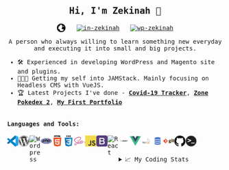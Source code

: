 <samp>
<h2 align="center">Hi, I'm Zekinah 👋</h2>
<p align="center">
<a href="https://www.zekinahlecaros.com/" target="blank"><img align="center" src=https://raw.githubusercontent.com/iconic/open-iconic/master/svg/globe.svg alt="zekinalecaros.com" height="20" width="20" /></a>
&emsp;
<a href="https://ph.linkedin.com/in/zekinah" target="blank"><img align="center" src=https://cdn.jsdelivr.net/npm/simple-icons@3.0.1/icons/linkedin.svg alt="in-zekinah" height="20" width="20" /></a>
  &emsp;
<a href="https://profiles.wordpress.org/zekinah/" target="blank"><img align="center" src=https://cdn.jsdelivr.net/npm/simple-icons@3.0.1/icons/wordpress.svg alt="wp-zekinah" height="20" width="20" /></a>
</p>
<p align="center">
A person who always willing to learn something new everyday and executing it into small and big projects.
</p>

- 🛠 Experienced in developing WordPress and Magento site and plugins.
- 👩🏻‍💻 Getting my self into JAMStack. Mainly focusing on Headless CMS with VueJS.
- 🏆 Latest Projects I've done - **[Covid-19 Tracker](https://github.com/zekinah/pandemiccovid-19)**, **[Zone Pokedex 2](https://github.com/zekinah/zone-pokedex2)**, **[My First Portfolio](https://github.com/zekinah/iamzekinah)** 
<br><br>

#### Languages and Tools:

<img align="left" alt="Visual Studio Code" width="26px" src="https://raw.githubusercontent.com/github/explore/80688e429a7d4ef2fca1e82350fe8e3517d3494d/topics/visual-studio-code/visual-studio-code.png" />
<img align="left" alt="Wordpress" width="26px" src="https://raw.githubusercontent.com/github/explore/80688e429a7d4ef2fca1e82350fe8e3517d3494d/topics/wordpress/wordpress.png" />
<img align="left" alt="Wordpress" width="26px" src="https://avatars.githubusercontent.com/u/168457?s=26" />
<img align="left" alt="PHP" width="26px" src="https://raw.githubusercontent.com/github/explore/80688e429a7d4ef2fca1e82350fe8e3517d3494d/topics/php/php.png" />
<img align="left" alt="HTML5" width="26px" src="https://raw.githubusercontent.com/github/explore/80688e429a7d4ef2fca1e82350fe8e3517d3494d/topics/html/html.png" />
<img align="left" alt="CSS3" width="26px" src="https://raw.githubusercontent.com/github/explore/80688e429a7d4ef2fca1e82350fe8e3517d3494d/topics/css/css.png" />
<img align="left" alt="Sass" width="26px" src="https://raw.githubusercontent.com/github/explore/80688e429a7d4ef2fca1e82350fe8e3517d3494d/topics/sass/sass.png" />
<img align="left" alt="JavaScript" width="26px" src="https://raw.githubusercontent.com/github/explore/80688e429a7d4ef2fca1e82350fe8e3517d3494d/topics/javascript/javascript.png" />
<img align="left" alt="React" width="26px" src="https://raw.githubusercontent.com/github/explore/80688e429a7d4ef2fca1e82350fe8e3517d3494d/topics/bootstrap/bootstrap.png" />
<img align="left" alt="React" width="26px" src="https://avatars.githubusercontent.com/u/22138497?s=26" />
<img align="left" alt="JavaScript" width="26px" src="https://raw.githubusercontent.com/github/explore/80688e429a7d4ef2fca1e82350fe8e3517d3494d/topics/jquery/jquery.png" />
<img align="left" alt="React" width="26px" src="https://raw.githubusercontent.com/github/explore/80688e429a7d4ef2fca1e82350fe8e3517d3494d/topics/vue/vue.png" />
<img align="left" alt="MySQL" width="26px" src="https://raw.githubusercontent.com/github/explore/80688e429a7d4ef2fca1e82350fe8e3517d3494d/topics/mysql/mysql.png" />
<img align="left" alt="SQL" width="26px" src="https://raw.githubusercontent.com/github/explore/80688e429a7d4ef2fca1e82350fe8e3517d3494d/topics/sql/sql.png" />
<img align="left" alt="Git" width="26px" src="https://raw.githubusercontent.com/github/explore/80688e429a7d4ef2fca1e82350fe8e3517d3494d/topics/git/git.png" />
<img align="left" alt="GitHub" width="26px" src="https://raw.githubusercontent.com/github/explore/78df643247d429f6cc873026c0622819ad797942/topics/github/github.png" />
<img align="left" alt="Terminal" width="26px" src="https://raw.githubusercontent.com/github/explore/80688e429a7d4ef2fca1e82350fe8e3517d3494d/topics/terminal/terminal.png" />


<br><br>

<details>
    <summary>📈 My Coding Stats</summary>

<!--START_SECTION:waka-->
![Code Time](http://img.shields.io/badge/Code%20Time-3%2C032%20hrs%2040%20mins-blue)

**🐱 My GitHub Data** 

> 📦 163.1 kB Used in GitHub's Storage 
 > 
> 🏆 42 Contributions in the Year 2023
 > 
> 🚫 Not Opted to Hire
 > 
> 📜 30 Public Repositories 
 > 
> 🔑 34 Private Repositories 
 > 
**I'm a Night 🦉** 

```text
🌞 Morning                378 commits         ██░░░░░░░░░░░░░░░░░░░░░░░   06.97 % 
🌆 Daytime                1714 commits        ████████░░░░░░░░░░░░░░░░░   31.61 % 
🌃 Evening                2303 commits        ███████████░░░░░░░░░░░░░░   42.47 % 
🌙 Night                  1028 commits        █████░░░░░░░░░░░░░░░░░░░░   18.96 % 
```
📅 **I'm Most Productive on Sunday** 

```text
Monday                   634 commits         ███░░░░░░░░░░░░░░░░░░░░░░   11.69 % 
Tuesday                  562 commits         ███░░░░░░░░░░░░░░░░░░░░░░   10.36 % 
Wednesday                673 commits         ███░░░░░░░░░░░░░░░░░░░░░░   12.41 % 
Thursday                 596 commits         ███░░░░░░░░░░░░░░░░░░░░░░   10.99 % 
Friday                   824 commits         ████░░░░░░░░░░░░░░░░░░░░░   15.19 % 
Saturday                 1019 commits        █████░░░░░░░░░░░░░░░░░░░░   18.79 % 
Sunday                   1115 commits        █████░░░░░░░░░░░░░░░░░░░░   20.56 % 
```


📊 **This Week I Spent My Time On** 

```text
💬 Programming Languages: 
PHP                      10 hrs 49 mins      █████████████████░░░░░░░░   68.30 % 
JavaScript               2 hrs 34 mins       ████░░░░░░░░░░░░░░░░░░░░░   16.20 % 
CSS                      2 hrs 12 mins       ███░░░░░░░░░░░░░░░░░░░░░░   13.95 % 
Other                    14 mins             ░░░░░░░░░░░░░░░░░░░░░░░░░   01.54 % 
Text                     0 secs              ░░░░░░░░░░░░░░░░░░░░░░░░░   00.00 % 
```

**I Mostly Code in PHP** 

```text
PHP                      34 repos            ███████████████░░░░░░░░░░   59.65 % 
JavaScript               7 repos             ███░░░░░░░░░░░░░░░░░░░░░░   12.28 % 
CSS                      7 repos             ███░░░░░░░░░░░░░░░░░░░░░░   12.28 % 
HTML                     5 repos             ██░░░░░░░░░░░░░░░░░░░░░░░   08.77 % 
Vue                      4 repos             ██░░░░░░░░░░░░░░░░░░░░░░░   07.02 % 
```




 Last Updated on 18/06/2023 16:14:23 UTC
<!--END_SECTION:waka-->
</details>
</samp>

